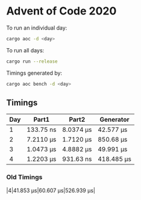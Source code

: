 # Advent of Code 2020

To run an individual day: 

``` sh
cargo aoc -d <day>
```

To run all days:

``` sh
cargo run --release
```

Timings generated by:

``` sh
cargo aoc bench -d <day>
```

## Timings
|Day|Part1|Part2|Generator|
|---|-----|-----|---------|
|1|133.75 ns|8.0374 µs|42.577 µs|
|2|7.2110 µs|1.7120 µs|850.68 µs|
|3|1.0473 µs|4.8882 µs|49.991 µs|
|4|1.2203 µs|931.63 ns|418.485 µs|

### Old Timings
|4|41.853 µs|60.607 µs|526.939 µs|
